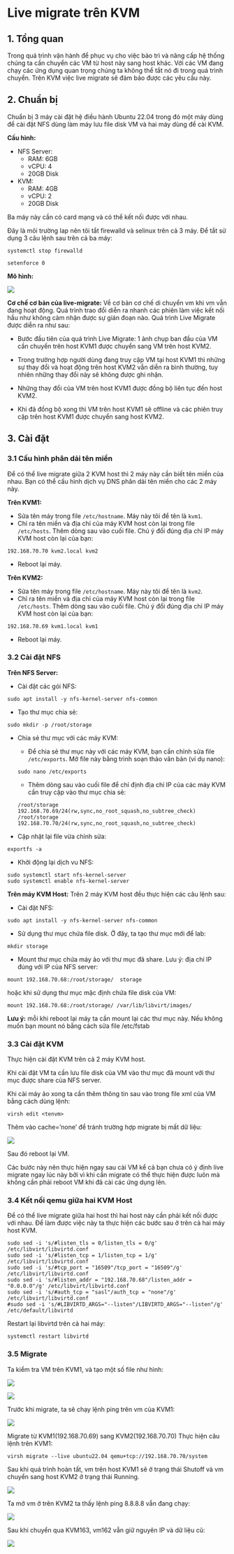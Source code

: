 # Live migrate trên KVM
## 1. Tổng quan
Trong quá trình vận hành để phục vụ cho việc bảo trì và nâng cấp hệ thống chúng ta cần chuyển các VM từ host này sang host khác. Với các VM đang chạy các ứng dụng quan trọng chúng ta không thể tắt nó đi trong quá trình chuyển. Trên KVM việc live migrate sẽ đảm bảo được các yêu cầu này.
## 2. Chuẩn bị
Chuẩn bị 3 máy cài đặt hệ điều hành Ubuntu 22.04 trong đó một máy dùng để cài đặt NFS dùng làm máy lưu file disk VM và hai máy dùng để cài KVM.

**Cấu hình:**
- NFS Server:
   - RAM: 6GB
   - vCPU: 4
   - 20GB Disk
- KVM: 
   - RAM: 4GB
   - vCPU: 2
   - 20GB Disk

Ba máy này cần có card mạng và có thể kết nối được với nhau.

Đây là môi trường lap nên tôi tắt firewalld và selinux trên cả 3 máy. Để tắt sử dụng 3 câu lệnh sau trên cả ba máy:
```
systemctl stop firewalld 

setenforce 0
```
**Mô hình:**

![](../imgs/107.png)

**Cơ chế cơ bản của live-migrate:** Về cơ bản cơ chế di chuyển vm khi vm vẫn đang hoạt động. Quá trình trao đổi diễn ra nhanh các phiên làm việc kết nối hầu như không cảm nhận được sự gián đoạn nào. Quá trình Live Migrate được diễn ra như sau:

- Bước đầu tiên của quá trình Live Migrate: 1 ảnh chụp ban đầu của VM cần chuyển trên host KVM1 được chuyển sang VM trên host KVM2.

- Trong trường hợp người dùng đang truy cập VM tại host KVM1 thì những sự thay đổi và hoạt động trên host KVM2 vẫn diễn ra bình thường, tuy nhiên những thay đổi này sẽ không được ghi nhận.

- Những thay đổi của VM trên host KVM1 được đồng bộ liên tục đến host KVM2.

- Khi đã đồng bộ xong thì VM trên host KVM1 sẽ offline và các phiên truy cập trên host KVM1 được chuyển sang host KVM2.

## 3. Cài đặt
### 3.1 Cấu hình phân dải tên miền
Để có thể live migrate giữa 2 KVM host thì 2 máy này cần biết tên miền của nhau. Bạn có thể cấu hình dịch vụ DNS phân dải tên miền cho các 2 máy này.

**Trên KVM1:**
- Sửa tên máy trong file `/etc/hostname`. Máy này tôi để tên là `kvm1`.
- Chỉ ra tên miền và địa chỉ của máy KVM host còn lại trong file `/etc/hosts`. Thêm dòng sau vào cuối file. Chú ý đổi đúng địa chỉ IP máy KVM host còn lại của bạn:
```
192.168.70.70 kvm2.local kvm2
```
- Reboot lại máy.

**Trên KVM2:**
- Sửa tên máy trong file `/etc/hostname`. Máy này tôi để tên là `kvm2`.
- Chỉ ra tên miền và địa chỉ của máy KVM host còn lại trong file `/etc/hosts`. Thêm dòng sau vào cuối file. Chú ý đổi đúng địa chỉ IP máy KVM host còn lại của bạn:
```
192.168.70.69 kvm1.local kvm1
```
- Reboot lại máy.
### 3.2 Cài đặt NFS
**Trên NFS Server:**
- Cài đặt các gói NFS:
```
sudo apt install -y nfs-kernel-server nfs-common
```
- Tạo thư mục chia sẻ: 
```
sudo mkdir -p /root/storage
```
- Chia sẻ thư mục với các máy KVM:
   - Để chia sẻ thư mục này với các máy KVM, bạn cần chỉnh sửa file `/etc/exports`. Mở file này bằng trình soạn thảo văn bản (ví dụ nano):
   
   ```
   sudo nano /etc/exports
   ```

   - Thêm dòng sau vào cuối file để chỉ định địa chỉ IP của các máy KVM cần truy cập vào thư mục chia sẻ:
   
   ```
   /root/storage 192.168.70.69/24(rw,sync,no_root_squash,no_subtree_check)
   /root/storage 192.168.70.70/24(rw,sync,no_root_squash,no_subtree_check)
   ```
- Cập nhật lại file vừa chỉnh sửa:
```
exportfs -a
```
- Khởi động lại dịch vu NFS:
```
sudo systemctl start nfs-kernel-server
sudo systemctl enable nfs-kernel-server
```

**Trên máy KVM Host:** Trên 2 máy KVM host đều thực hiện các câu lệnh sau:
- Cài đặt NFS:
```
sudo apt install -y nfs-kernel-server nfs-common
```
- Sử dụng thư mục chứa file disk. Ở đây, ta tạo thư mục mới để lab:
```
mkdir storage
```
- Mount thư mục chứa máy ảo với thư mục đã share. Lưu ý: địa chỉ IP đúng với IP của NFS server:
```
mount 192.168.70.68:/root/storage/  storage
```
hoặc khi sử dụng thư mục mặc định chứa file disk của VM:
```
mount 192.168.70.68:/root/storage/ /var/lib/libvirt/images/
```
**Lưu ý:** mỗi khi reboot lại máy ta cần mount lại các thư mục này. Nếu không muốn bạn mount nó bằng cách sửa file /etc/fstab
### 3.3 Cài đặt KVM
Thực hiện cài đặt KVM trên cả 2 máy KVM host.

Khi cài đặt VM ta cần lưu file disk của VM vào thư mục đã mount với thư mục được share của NFS server.

Khi cài máy ảo xong ta cần thêm thông tin sau vào trong file xml của VM bằng cách dùng lệnh:
```
virsh edit <tenvm>
```
Thêm vào cache=’none’ để tránh trường hợp migrate bị mất dữ liệu:

![](../imgs/111.png)

Sau đó reboot lại VM.

Các bước này nên thực hiện ngay sau cài VM kể cả bạn chưa có ý định live migrate ngay lúc này bởi vì khi cần migrate có thể thực hiện được luôn mà không cần phải reboot VM khi đã cài các ứng dụng lên.
### 3.4 Kết nối qemu giữa hai KVM Host
Để có thể live migrate giữa hai host thì hai host này cần phải kết nối được với nhau. Để làm được việc này ta thực hiện các bước sau ở trên cả hai máy host KVM.
```
sudo sed -i 's/#listen_tls = 0/listen_tls = 0/g' /etc/libvirt/libvirtd.conf
sudo sed -i 's/#listen_tcp = 1/listen_tcp = 1/g' /etc/libvirt/libvirtd.conf
sudo sed -i 's/#tcp_port = "16509"/tcp_port = "16509"/g' /etc/libvirt/libvirtd.conf
sudo sed -i 's/#listen_addr = "192.168.70.68"/listen_addr = "0.0.0.0"/g' /etc/libvirt/libvirtd.conf
sudo sed -i 's/#auth_tcp = "sasl"/auth_tcp = "none"/g' /etc/libvirt/libvirtd.conf
#sudo sed -i 's/#LIBVIRTD_ARGS="--listen"/LIBVIRTD_ARGS="--listen"/g' /etc/default/libvirtd
```
Restart lại libvirtd trên cả hai máy:
```
systemctl restart libvirtd
```
### 3.5 Migrate
Ta kiểm tra VM trên KVM1, và tạo một số file như hình:

![](../imgs/113.png)

![](../imgs/114.png)

Trước khi migrate, ta sẽ chạy lệnh ping trên vm của KVM1:

![](../imgs/115.png)

Migrate từ KVM1(192.168.70.69) sang KVM2(192.168.70.70) Thực hiện câu lệnh trên KVM1:

```
virsh migrate --live ubuntu22.04 qemu+tcp://192.168.70.70/system
```

Sau khi quá trình hoàn tất, vm trên host KVM1 sẽ ở trạng thái Shutoff và vm chuyển sang host KVM2 ở trạng thái Running.

![](../imgs/116.png)

Ta mở vm ở trên KVM2 ta thấy lệnh ping 8.8.8.8 vẫn đang chạy:

![](../imgs/118.png)

Sau khi chuyển qua KVM163, vm162 vẫn giữ nguyên IP và dữ liệu cũ:

![](../imgs/119.png)

